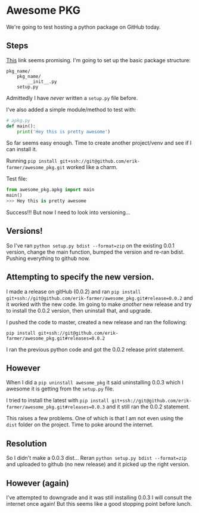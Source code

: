 # Awesome PKG

We're going to test hosting a python package on GitHub today.

## Steps

[This](https://dev.to/rf_schubert/how-to-create-a-pip-package-and-host-on-private-github-repo-58pa) link seems promising.
I'm going to set up the basic package structure:

```
pkg_name/
    pkg_name/
        __init__.py
    setup.py
```

Admittedly I have _never_ written a `setup.py` file before.

I've also added a simple module/method to test with:

```python
# apkg.py
def main():
    print('Hey this is pretty awesome')

```

So far seems easy enough. Time to create another project/venv and see if I can install it.

Running `pip install git+ssh://git@github.com/erik-farmer/awesome_pkg.git` worked like a charm.

Test file:
```python
from awesome_pkg.apkg import main
main()
>>> Hey this is pretty awesome
```

Success!!! But now I need to look into versioning...

## Versions!
So I've ran `python setup.py bdist --format=zip` on the existing 0.0.1 version, change the main function, bumped the version and re-ran bdist. Pushing everything to github now.

## Attempting to specify the new version.

I made a release on gitHub (0.0.2) and ran `pip install git+ssh://git@github.com/erik-farmer/awesome_pkg.git#release=0.0.2` and it worked with the new code. Im going to make _another_ new release and try to install the 0.0.2 version, then uninstall that, and upgrade.

I pushed the code to master, created a new release and ran the following:

`pip install git+ssh://git@github.com/erik-farmer/awesome_pkg.git#releases=0.0.2`

I ran the previous python code and got the 0.0.2 release print statement.

## However

When I did a `pip uninstall awesome_pkg` it said uninstalling 0.0.3 which I awesome it is getting from the `setup.py` file.

I tried to install the latest with `pip install git+ssh://git@github.com/erik-farmer/awesome_pkg.git#releases=0.0.3` and it still ran the 0.0.2 statement.

This raises a few problems. One of which is that I am not even using the `dist` folder on the project. Time to poke around the internet.

## Resolution
So I didn't make a 0.0.3 dist...
Reran `python setup.py bdist --format=zip` and uploaded to github (no new release) and it picked up the right version.

## However (again)
I've attempted to downgrade and it was still installing 0.0.3
I will consult the internet once again! But this seems like a good stopping point before lunch.